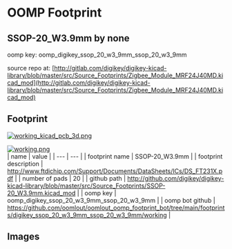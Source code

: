 # OOMP Footprint  
## SSOP-20_W3.9mm  by none  
  
oomp key: oomp_digikey_ssop_20_w3_9mm_ssop_20_w3_9mm  
  
source repo at: [http://gitlab.com/digikey/digikey-kicad-library/blob/master/src/Source_Footprints/Zigbee_Module_MRF24J40MD.kicad_mod](http://gitlab.com/digikey/digikey-kicad-library/blob/master/src/Source_Footprints/Zigbee_Module_MRF24J40MD.kicad_mod)  
## Footprint  
  
[![working_kicad_pcb_3d.png](working_kicad_pcb_3d_600.png)](working_kicad_pcb_3d.png)  
  
[![working.png](working_600.png)](working.png)  
| name | value | 
| --- | --- | 
| footprint name | SSOP-20_W3.9mm | 
| footprint description | http://www.ftdichip.com/Support/Documents/DataSheets/ICs/DS_FT231X.pdf | 
| number of pads | 20 | 
| github path | http://github.com/digikey/digikey-kicad-library/blob/master/src/Source_Footprints/SSOP-20_W3.9mm.kicad_mod | 
| oomp key | oomp_digikey_ssop_20_w3_9mm_ssop_20_w3_9mm | 
| oomp bot github | https://github.com/oomlout/oomlout_oomp_footprint_bot/tree/main/footprints/digikey_ssop_20_w3_9mm_ssop_20_w3_9mm/working | 
## Images  
